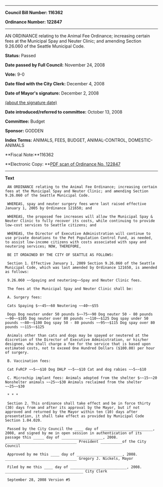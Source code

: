 

********

**Council Bill Number: 116362**
   
**Ordinance Number: 122847**
********

 AN ORDINANCE relating to the Animal Fee Ordinance; increasing certain fees at the Municipal Spay and Neuter Clinic; and amending Section 9.26.060 of the Seattle Municipal Code.

**Status:** Passed
   
**Date passed by Full Council:** November 24, 2008
   
**Vote:** 9-0
   
**Date filed with the City Clerk:** December 4, 2008
   
**Date of Mayor's signature:** December 2, 2008
   
[(about the signature date)](/~public/approvaldate.htm)
   
   
   
**Date introduced/referred to committee:** October 13, 2008
   
**Committee:** Budget
   
**Sponsor:** GODDEN
   
   
**Index Terms:** ANIMALS, FEES, BUDGET, ANIMAL-CONTROL, DOMESTIC-ANIMALS

**Fiscal Note:**116362

**Electronic Copy: **[PDF scan of Ordinance No. 122847](/~archives/Ordinances/Ord_122847.pdf)

********

**Text**
   
```
 AN ORDINANCE relating to the Animal Fee Ordinance; increasing certain fees at the Municipal Spay and Neuter Clinic; and amending Section 9.26.060 of the Seattle Municipal Code.

 WHEREAS, spay and neuter surgery fees were last raised effective January 1, 2005 by Ordinance 121650; and

 WHEREAS, the proposed fee increases will allow the Municipal Spay & Neuter Clinic to fully recover its costs, while continuing to provide low-cost services to Seattle citizens; and

 WHEREAS, the Director of Executive Administration will continue to use private donations to the Pet Population Control Fund, as needed, to assist low-income citizens with costs associated with spay and neutering services; NOW, THEREFORE,

 BE IT ORDAINED BY THE CITY OF SEATTLE AS FOLLOWS:

 Section 1. Effective January 1, 2009 Section 9.26.060 of the Seattle Municipal Code, which was last amended by Ordinance 121650, is amended as follows:

 9.26.060 ~~Spaying and neutering~~Spay and Neuter Clinic fees.

 The fees at the Municipal Spay and Neuter Clinic shall be:

 A. Surgery fees:

 Cats Spaying $~~45~~60 Neutering ~~40~~$55

 Dogs Dog neuter under 50 pounds $~~75~~90 Dog neuter 50 - 80 pounds ~~90~~$105 Dog neuter over 80 pounds ~~110~~$125 Dog spay under 50 pounds ~~80~~$100 Dog spay 50 - 80 pounds ~~95~~$115 Dog spay over 80 pounds ~~115~~$125

 Animals other than cats and dogs may be spayed or neutered at the discretion of the Director of Executive Administration, or his/her designee, who shall charge a fee for the service that is based upon estimated costs, not to exceed One Hundred Dollars ($100.00) per hour of surgery.

 B. Vaccination fees:

 Cat FvRCP ~~5~~$10 Dog DHLP ~~5~~$10 Cat and dog rabies ~~5~~$10

 C. Microchip implant fees: Animals adopted from the shelter $~~15~~20 Nonshelter animals ~~25~~$30 Animals reclaimed from the shelter ~~25~~$30

 * * *

 Section 2. This ordinance shall take effect and be in force thirty (30) days from and after its approval by the Mayor, but if not approved and returned by the Mayor within ten (10) days after presentation, it shall take effect as provided by Municipal Code Section 1.04.020.

 Passed by the City Council the ____ day of ________________________, 2008, and signed by me in open session in authentication of its passage this _____ day of ___________________, 2008. _________________________________ President __________of the City Council

 Approved by me this ____ day of _____________________, 2008. _________________________________ Gregory J. Nickels, Mayor

 Filed by me this ____ day of __________________________, 2008. ____________________________________ City Clerk

 September 28, 2008 Version #5

```
